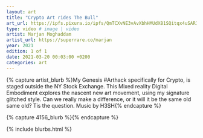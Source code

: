 ```yaml
---
layout: art
title: "Crypto Art rides The Bull"
art_url: https://ipfs.pixura.io/ipfs/QmTCXvNE3vAvXbhHMUdX81SQitqx4uSAR1Q6ruixus2YsG/CryptoArtRidestheBull2.mp4
type: video # image | video
artist: Marjan Moghaddam
artist_url: https://superrare.co/marjan
year: 2021
edition: 1 of 1
date: 2021-03-20 00:03:00 +0200
categories: art
---
```



{% capture artist_blurb %}My Genesis #Arthack specifically for Crypto, is staged outside the NY Stock Exchange. This Mixed reality Digital Embodiment explores the nascent new art movement, using my signature glitched style. Can we really make a difference, or it will it be the same old same old? Tis the question. Music by H3SH{% endcapture %}

{% capture 4156_blurb %}{% endcapture %}


{% include blurbs.html %}
		